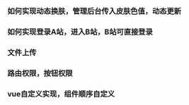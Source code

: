 ### 如何实现动态换肤，管理后台传入皮肤色值，动态更新

### 如何实现登录A站，进入B站，B站可直接登录

### 文件上传

### 路由权限，按钮权限

### vue自定义实现，组件顺序自定义

